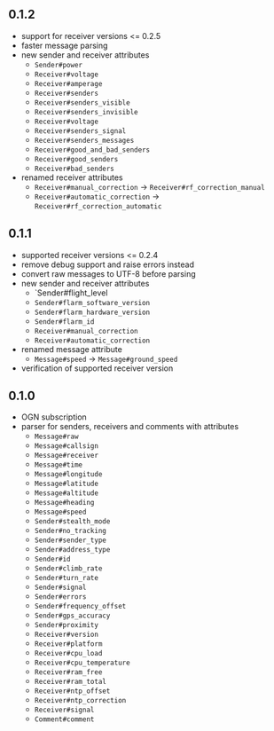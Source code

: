 ## 0.1.2

  * support for receiver versions <= 0.2.5
  * faster message parsing
  * new sender and receiver attributes
    * `Sender#power`
    * `Receiver#voltage`
    * `Receiver#amperage`
    * `Receiver#senders`
    * `Receiver#senders_visible`
    * `Receiver#senders_invisible`
    * `Receiver#voltage`
    * `Receiver#senders_signal`
    * `Receiver#senders_messages`
    * `Receiver#good_and_bad_senders`
    * `Receiver#good_senders`
    * `Receiver#bad_senders`
  * renamed receiver attributes
    * `Receiver#manual_correction` -> `Receiver#rf_correction_manual`
    * `Receiver#automatic_correction` -> `Receiver#rf_correction_automatic`

## 0.1.1

  * supported receiver versions <= 0.2.4
  * remove debug support and raise errors instead
  * convert raw messages to UTF-8 before parsing
  * new sender and receiver attributes
    * `Sender#flight_level
    * `Sender#flarm_software_version`
    * `Sender#flarm_hardware_version`
    * `Sender#flarm_id`
    * `Receiver#manual_correction`
    * `Receiver#automatic_correction`
  * renamed message attribute
    * `Message#speed` -> `Message#ground_speed`
  * verification of supported receiver version

## 0.1.0

  * OGN subscription
  * parser for senders, receivers and comments with attributes
    * `Message#raw`
    * `Message#callsign`
    * `Message#receiver`
    * `Message#time`
    * `Message#longitude`
    * `Message#latitude`
    * `Message#altitude`
    * `Message#heading`
    * `Message#speed`
    * `Sender#stealth_mode`
    * `Sender#no_tracking`
    * `Sender#sender_type`
    * `Sender#address_type`
    * `Sender#id`
    * `Sender#climb_rate`
    * `Sender#turn_rate`
    * `Sender#signal`
    * `Sender#errors`
    * `Sender#frequency_offset`
    * `Sender#gps_accuracy`
    * `Sender#proximity`
    * `Receiver#version`
    * `Receiver#platform`
    * `Receiver#cpu_load`
    * `Receiver#cpu_temperature`
    * `Receiver#ram_free`
    * `Receiver#ram_total`
    * `Receiver#ntp_offset`
    * `Receiver#ntp_correction`
    * `Receiver#signal`
    * `Comment#comment`
